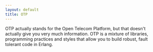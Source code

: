 ```yaml
---
layout: default
title: OTP
---
```


OTP actually stands for the Open Telecom Platform, but that doesn't
actually give you very much information. OTP is a mixture of
libraries, programming practices and styles that allow you to build
robust, fault tolerant code in Erlang.
